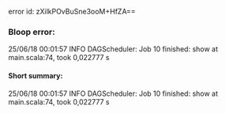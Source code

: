 error id: zXilkPOvBuSne3ooM+HfZA==
### Bloop error:

25/06/18 00:01:57 INFO DAGScheduler: Job 10 finished: show at main.scala:74, took 0,022777 s
#### Short summary: 

25/06/18 00:01:57 INFO DAGScheduler: Job 10 finished: show at main.scala:74, took 0,022777 s